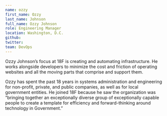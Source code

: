 ```yaml
---
name: ozzy
first_name: Ozzy
last_name: Johnson
full_name: Ozzy Johnson
role: Engineering Manager
location: Washington, D.C.
github:
twitter:
team: DevOps
---
```


Ozzy Johnson’s focus at 18F is creating and automating infrastructure. He works alongside developers to minimize the cost and friction of operating websites and all the moving parts that comprise and support them.

Ozzy has spent the past 18 years in systems administration and engineering for non-profit, private, and public companies, as well as for local government entities. He joined 18F because he saw the organization was “bringing together an exceptionally diverse group of exceptionally capable people to create a template for efficiency and forward-thinking around technology in Government.”
